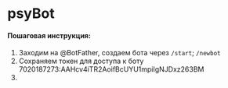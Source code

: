 # psyBot

#### Пошаговая инструкция:

1. Заходим на @BotFather, создаем бота через `/start`; `/newbot`
2. Сохраняем токен для доступа к боту 7020187273:AAHcv4iTR2AoifBcUYU1mpiIgNJDxz263BM
3. 
